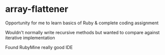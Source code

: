 # array-flattener
Opportunity for me to learn basics of Ruby & complete coding assignment

Wouldn't normally write recursive methods but wanted to compare against iterative implementation

Found RubyMine really good IDE